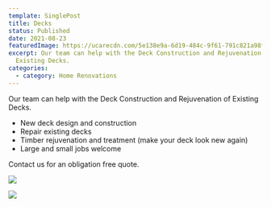 ```yaml
---
template: SinglePost
title: Decks
status: Published
date: 2021-08-23
featuredImage: https://ucarecdn.com/5e138e9a-6d19-484c-9f61-791c821a98f2/
excerpt: Our team can help with the Deck Construction and Rejuvenation of
  Existing Decks.
categories:
  - category: Home Renovations
---
```

Our team can help with the Deck Construction and Rejuvenation of Existing Decks.

* New deck design and construction
* Repair existing decks
* Timber rejuvenation and treatment (make your deck look new again)
* Large and small jobs welcome

Contact us for an obligation free quote.

![](https://ucarecdn.com/d5caf301-479c-403c-945e-28b64b893bf6/)



![](https://ucarecdn.com/cdad397c-c8ea-4146-a796-0190fa170756/)

![]()